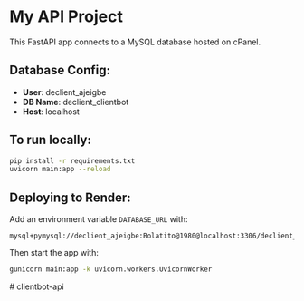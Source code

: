 # My API Project

This FastAPI app connects to a MySQL database hosted on cPanel.

## Database Config:
- **User**: declient_ajeigbe
- **DB Name**: declient_clientbot
- **Host**: localhost

## To run locally:
```bash
pip install -r requirements.txt
uvicorn main:app --reload
```

## Deploying to Render:
Add an environment variable `DATABASE_URL` with:
```
mysql+pymysql://declient_ajeigbe:Bolatito@1980@localhost:3306/declient_clientbot
```
Then start the app with:
```bash
gunicorn main:app -k uvicorn.workers.UvicornWorker
```
#   c l i e n t b o t - a p i  
 